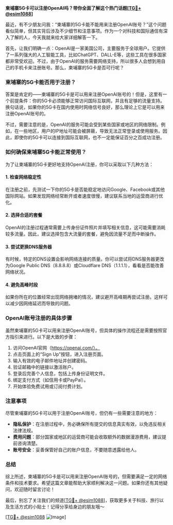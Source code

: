 **柬埔寨5G卡可以注册OpenAI吗？带你全面了解这个热门话题[[TG💪+ @esim1088](https://t.me/s/esim1088)]**

最近，有不少朋友问我：“柬埔寨的5G卡能不能用来注册OpenAI账号？”这个问题看似简单，但其实背后涉及不少细节和注意事项。作为一个对科技和国际通信有深入了解的人，今天我就来给大家详细解答一下。

首先，让我们明确一点：OpenAI是一家美国公司，主要服务于全球用户。它提供了一系列强大的人工智能工具，比如ChatGPT、DALL-E等，这些工具在很多国家都非常受欢迎。不过，由于OpenAI的服务需要网络支持，所以很多人会想到用自己的手机卡来注册账号。那么，柬埔寨的5G卡是否可行呢？

### 柬埔寨的5G卡能否用于注册？

答案是肯定的——柬埔寨的5G卡是可以用来注册OpenAI账号的！但是，这里有一个前提条件：你的5G卡必须能够正常访问国际互联网，并且有足够的流量支持。换句话说，如果你的5G卡在国内使用时网络信号良好，那么理论上它是可以用来注册OpenAI账号的。

不过，需要注意的是，OpenAI的服务可能会受到某些国家或地区的网络限制。例如，在一些地区，用户的IP地址可能会被屏蔽，导致无法正常登录或使用服务。因此，即使你的5G卡可以连接到国际互联网，也不一定能保证百分之百成功注册。

### 如何确保柬埔寨5G卡能正常使用？

为了让柬埔寨的5G卡更好地支持OpenAI注册，你可以采取以下几种方法：

#### 1. **检查网络稳定性**
   在注册之前，先测试一下你的5G卡是否能稳定地访问Google、Facebook或其他国际网站。如果发现网络经常断开或者速度很慢，建议联系当地的运营商进行优化。

#### 2. **选择合适的套餐**
   OpenAI的注册过程通常需要上传身份证件照片并填写相关信息，这可能需要消耗较多流量。因此，建议选择包含大流量的套餐，避免因流量不足而中断操作。

#### 3. **尝试更换DNS服务器**
   有时候，特定的DNS设置会影响网络连接的质量。你可以尝试将DNS服务器更改为Google Public DNS（8.8.8.8）或Cloudflare DNS（1.1.1.1），看看是否能改善网络状况。

#### 4. **避免高峰时段**
   如果你所在的位置经常出现网络拥堵的情况，建议避开高峰期再尝试注册。这样可以减少因网络延迟而导致的问题。

### OpenAI账号注册的具体步骤

虽然柬埔寨的5G卡可以用来注册OpenAI账号，但具体的操作流程还是需要按照官方指引来进行。以下是大致的步骤：

1. 访问OpenAI官网（https://openai.com/）。
2. 点击页面上的“Sign Up”按钮，进入注册页面。
3. 输入有效的电子邮件地址并创建密码。
4. 验证邮箱中的链接以激活账户。
5. 登录后完善个人信息，包括上传身份证明文件。
6. 绑定支付方式（如信用卡或PayPal）。
7. 开始体验免费试用或订阅付费计划。

### 注意事项

尽管柬埔寨的5G卡可以用于注册OpenAI账号，但仍有一些需要注意的地方：

- **隐私保护**：在注册过程中，务必确保所有提交的信息真实有效，以免违反相关法律法规。
- **费用问题**：部分国家或地区的运营商可能会收取额外的数据漫游费用，建议提前咨询清楚。
- **账号安全**：妥善保管好自己的账户信息，不要随意透露给他人。

### 总结

综上所述，柬埔寨的5G卡是可以用来注册OpenAI账号的，但需要满足一定的网络条件和技术要求。希望这篇文章能帮助大家顺利解决这一问题。如果你还有其他疑问，欢迎随时留言讨论！

最后，别忘了关注我们的频道[[TG💪+ @esim1088](https://t.me/s/esim1088)]，获取更多关于科技、旅行以及生活方式的小贴士！记得分享给身边的朋友哦～

[[TG💪+ @esim1088](https://t.me/s/esim1088) ![Image](https://i.postimg.cc/4NQfJmqS/Snipaste-2025-05-13-00-14-12.png)]